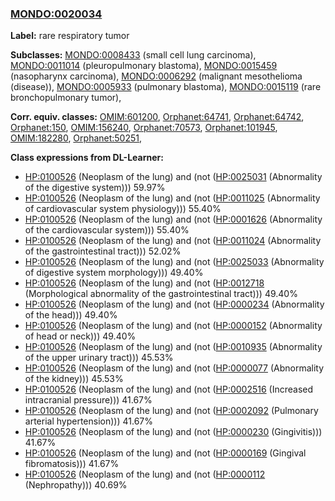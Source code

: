 
### [MONDO:0020034](http://purl.obolibrary.org/obo/MONDO_0020034)
**Label:** rare respiratory tumor

**Subclasses:** [MONDO:0008433](http://purl.obolibrary.org/obo/MONDO_0008433) (small cell lung carcinoma), [MONDO:0011014](http://purl.obolibrary.org/obo/MONDO_0011014) (pleuropulmonary blastoma), [MONDO:0015459](http://purl.obolibrary.org/obo/MONDO_0015459) (nasopharynx carcinoma), [MONDO:0006292](http://purl.obolibrary.org/obo/MONDO_0006292) (malignant mesothelioma (disease)), [MONDO:0005933](http://purl.obolibrary.org/obo/MONDO_0005933) (pulmonary blastoma), [MONDO:0015119](http://purl.obolibrary.org/obo/MONDO_0015119) (rare bronchopulmonary tumor), 

**Corr. equiv. classes:** [OMIM:601200](http://purl.obolibrary.org/obo/OMIM_601200), [Orphanet:64741](http://www.orpha.net/ORDO/Orphanet_64741), [Orphanet:64742](http://www.orpha.net/ORDO/Orphanet_64742), [Orphanet:150](http://www.orpha.net/ORDO/Orphanet_150), [OMIM:156240](http://purl.obolibrary.org/obo/OMIM_156240), [Orphanet:70573](http://www.orpha.net/ORDO/Orphanet_70573), [Orphanet:101945](http://www.orpha.net/ORDO/Orphanet_101945), [OMIM:182280](http://purl.obolibrary.org/obo/OMIM_182280), [Orphanet:50251](http://www.orpha.net/ORDO/Orphanet_50251), 

**Class expressions from DL-Learner:**

- [HP:0100526](http://purl.obolibrary.org/obo/HP_0100526) (Neoplasm of the lung) and (not ([HP:0025031](http://purl.obolibrary.org/obo/HP_0025031) (Abnormality of the digestive system))) 59.97%
- [HP:0100526](http://purl.obolibrary.org/obo/HP_0100526) (Neoplasm of the lung) and (not ([HP:0011025](http://purl.obolibrary.org/obo/HP_0011025) (Abnormality of cardiovascular system physiology))) 55.40%
- [HP:0100526](http://purl.obolibrary.org/obo/HP_0100526) (Neoplasm of the lung) and (not ([HP:0001626](http://purl.obolibrary.org/obo/HP_0001626) (Abnormality of the cardiovascular system))) 55.40%
- [HP:0100526](http://purl.obolibrary.org/obo/HP_0100526) (Neoplasm of the lung) and (not ([HP:0011024](http://purl.obolibrary.org/obo/HP_0011024) (Abnormality of the gastrointestinal tract))) 52.02%
- [HP:0100526](http://purl.obolibrary.org/obo/HP_0100526) (Neoplasm of the lung) and (not ([HP:0025033](http://purl.obolibrary.org/obo/HP_0025033) (Abnormality of digestive system morphology))) 49.40%
- [HP:0100526](http://purl.obolibrary.org/obo/HP_0100526) (Neoplasm of the lung) and (not ([HP:0012718](http://purl.obolibrary.org/obo/HP_0012718) (Morphological abnormality of the gastrointestinal tract))) 49.40%
- [HP:0100526](http://purl.obolibrary.org/obo/HP_0100526) (Neoplasm of the lung) and (not ([HP:0000234](http://purl.obolibrary.org/obo/HP_0000234) (Abnormality of the head))) 49.40%
- [HP:0100526](http://purl.obolibrary.org/obo/HP_0100526) (Neoplasm of the lung) and (not ([HP:0000152](http://purl.obolibrary.org/obo/HP_0000152) (Abnormality of head or neck))) 49.40%
- [HP:0100526](http://purl.obolibrary.org/obo/HP_0100526) (Neoplasm of the lung) and (not ([HP:0010935](http://purl.obolibrary.org/obo/HP_0010935) (Abnormality of the upper urinary tract))) 45.53%
- [HP:0100526](http://purl.obolibrary.org/obo/HP_0100526) (Neoplasm of the lung) and (not ([HP:0000077](http://purl.obolibrary.org/obo/HP_0000077) (Abnormality of the kidney))) 45.53%
- [HP:0100526](http://purl.obolibrary.org/obo/HP_0100526) (Neoplasm of the lung) and (not ([HP:0002516](http://purl.obolibrary.org/obo/HP_0002516) (Increased intracranial pressure))) 41.67%
- [HP:0100526](http://purl.obolibrary.org/obo/HP_0100526) (Neoplasm of the lung) and (not ([HP:0002092](http://purl.obolibrary.org/obo/HP_0002092) (Pulmonary arterial hypertension))) 41.67%
- [HP:0100526](http://purl.obolibrary.org/obo/HP_0100526) (Neoplasm of the lung) and (not ([HP:0000230](http://purl.obolibrary.org/obo/HP_0000230) (Gingivitis))) 41.67%
- [HP:0100526](http://purl.obolibrary.org/obo/HP_0100526) (Neoplasm of the lung) and (not ([HP:0000169](http://purl.obolibrary.org/obo/HP_0000169) (Gingival fibromatosis))) 41.67%
- [HP:0100526](http://purl.obolibrary.org/obo/HP_0100526) (Neoplasm of the lung) and (not ([HP:0000112](http://purl.obolibrary.org/obo/HP_0000112) (Nephropathy))) 40.69%


